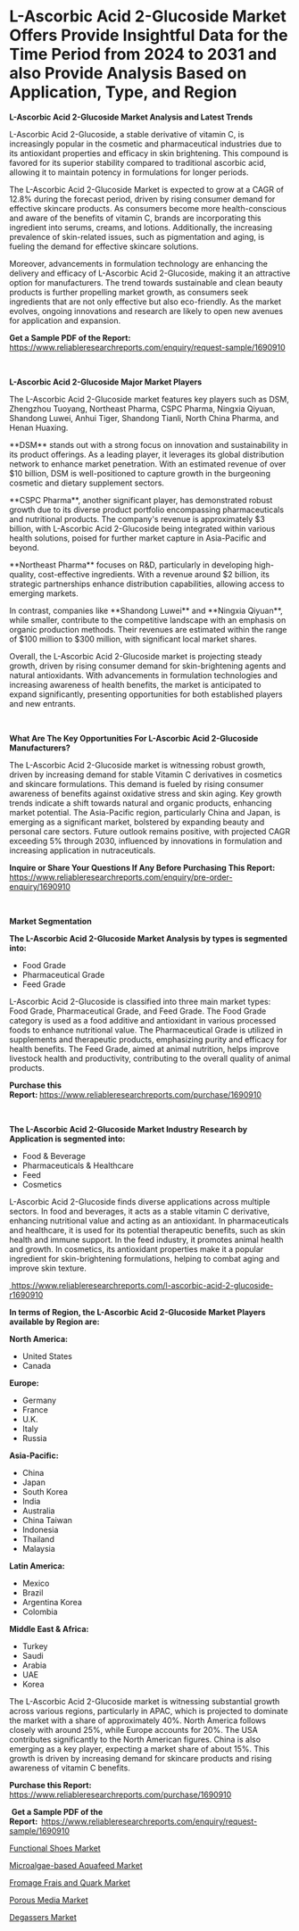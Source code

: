 <p><h1>L-Ascorbic Acid 2-Glucoside Market Offers Provide Insightful Data for the Time Period from 2024 to 2031 and also Provide Analysis Based on Application, Type, and Region</h1></p><p><strong>L-Ascorbic Acid 2-Glucoside Market Analysis and Latest Trends</strong></p>
<p><p>L-Ascorbic Acid 2-Glucoside, a stable derivative of vitamin C, is increasingly popular in the cosmetic and pharmaceutical industries due to its antioxidant properties and efficacy in skin brightening. This compound is favored for its superior stability compared to traditional ascorbic acid, allowing it to maintain potency in formulations for longer periods.</p><p>The L-Ascorbic Acid 2-Glucoside Market is expected to grow at a CAGR of 12.8% during the forecast period, driven by rising consumer demand for effective skincare products. As consumers become more health-conscious and aware of the benefits of vitamin C, brands are incorporating this ingredient into serums, creams, and lotions. Additionally, the increasing prevalence of skin-related issues, such as pigmentation and aging, is fueling the demand for effective skincare solutions.</p><p>Moreover, advancements in formulation technology are enhancing the delivery and efficacy of L-Ascorbic Acid 2-Glucoside, making it an attractive option for manufacturers. The trend towards sustainable and clean beauty products is further propelling market growth, as consumers seek ingredients that are not only effective but also eco-friendly. As the market evolves, ongoing innovations and research are likely to open new avenues for application and expansion.</p></p>
<p><strong>Get a Sample PDF of the Report:&nbsp;</strong> <a href="https://www.reliableresearchreports.com/enquiry/request-sample/1690910?utm_campaign=13&utm_medium=2&utm_source=Github&utm_content=ia&utm_term=17102024&utm_id=l-ascorbic-acid-2-glucoside">https://www.reliableresearchreports.com/enquiry/request-sample/1690910</a></p>
<p>&nbsp;</p>
<p><strong>L-Ascorbic Acid 2-Glucoside Major Market Players</strong></p>
<p><p>The L-Ascorbic Acid 2-Glucoside market features key players such as DSM, Zhengzhou Tuoyang, Northeast Pharma, CSPC Pharma, Ningxia Qiyuan, Shandong Luwei, Anhui Tiger, Shandong Tianli, North China Pharma, and Henan Huaxing. </p><p>**DSM** stands out with a strong focus on innovation and sustainability in its product offerings. As a leading player, it leverages its global distribution network to enhance market penetration. With an estimated revenue of over $10 billion, DSM is well-positioned to capture growth in the burgeoning cosmetic and dietary supplement sectors.</p><p>**CSPC Pharma**, another significant player, has demonstrated robust growth due to its diverse product portfolio encompassing pharmaceuticals and nutritional products. The company's revenue is approximately $3 billion, with L-Ascorbic Acid 2-Glucoside being integrated within various health solutions, poised for further market capture in Asia-Pacific and beyond.</p><p>**Northeast Pharma** focuses on R&D, particularly in developing high-quality, cost-effective ingredients. With a revenue around $2 billion, its strategic partnerships enhance distribution capabilities, allowing access to emerging markets.</p><p>In contrast, companies like **Shandong Luwei** and **Ningxia Qiyuan**, while smaller, contribute to the competitive landscape with an emphasis on organic production methods. Their revenues are estimated within the range of $100 million to $300 million, with significant local market shares.</p><p>Overall, the L-Ascorbic Acid 2-Glucoside market is projecting steady growth, driven by rising consumer demand for skin-brightening agents and natural antioxidants. With advancements in formulation technologies and increasing awareness of health benefits, the market is anticipated to expand significantly, presenting opportunities for both established players and new entrants.</p></p>
<p>&nbsp;</p>
<p><strong>What Are The Key Opportunities For L-Ascorbic Acid 2-Glucoside Manufacturers?</strong></p>
<p><p>The L-Ascorbic Acid 2-Glucoside market is witnessing robust growth, driven by increasing demand for stable Vitamin C derivatives in cosmetics and skincare formulations. This demand is fueled by rising consumer awareness of benefits against oxidative stress and skin aging. Key growth trends indicate a shift towards natural and organic products, enhancing market potential. The Asia-Pacific region, particularly China and Japan, is emerging as a significant market, bolstered by expanding beauty and personal care sectors. Future outlook remains positive, with projected CAGR exceeding 5% through 2030, influenced by innovations in formulation and increasing application in nutraceuticals.</p></p>
<p><strong>Inquire or Share Your Questions If Any Before Purchasing This Report:</strong> <a href="https://www.reliableresearchreports.com/enquiry/pre-order-enquiry/1690910?utm_campaign=13&utm_medium=2&utm_source=Github&utm_content=ia&utm_term=17102024&utm_id=l-ascorbic-acid-2-glucoside">https://www.reliableresearchreports.com/enquiry/pre-order-enquiry/1690910</a></p>
<p>&nbsp;</p>
<p><strong>Market Segmentation</strong></p>
<p><strong>The L-Ascorbic Acid 2-Glucoside Market Analysis by types is segmented into:</strong></p>
<p><ul><li>Food Grade</li><li>Pharmaceutical Grade</li><li>Feed Grade</li></ul></p>
<p><p>L-Ascorbic Acid 2-Glucoside is classified into three main market types: Food Grade, Pharmaceutical Grade, and Feed Grade. The Food Grade category is used as a food additive and antioxidant in various processed foods to enhance nutritional value. The Pharmaceutical Grade is utilized in supplements and therapeutic products, emphasizing purity and efficacy for health benefits. The Feed Grade, aimed at animal nutrition, helps improve livestock health and productivity, contributing to the overall quality of animal products.</p></p>
<p><strong>Purchase this Report:&nbsp;</strong><a href="https://www.reliableresearchreports.com/purchase/1690910?utm_campaign=13&utm_medium=2&utm_source=Github&utm_content=ia&utm_term=17102024&utm_id=l-ascorbic-acid-2-glucoside">https://www.reliableresearchreports.com/purchase/1690910</a></p>
<p>&nbsp;</p>
<p><strong>The L-Ascorbic Acid 2-Glucoside Market Industry Research by Application is segmented into:</strong></p>
<p><ul><li>Food & Beverage</li><li>Pharmaceuticals & Healthcare</li><li>Feed</li><li>Cosmetics</li></ul></p>
<p><p>L-Ascorbic Acid 2-Glucoside finds diverse applications across multiple sectors. In food and beverages, it acts as a stable vitamin C derivative, enhancing nutritional value and acting as an antioxidant. In pharmaceuticals and healthcare, it is used for its potential therapeutic benefits, such as skin health and immune support. In the feed industry, it promotes animal health and growth. In cosmetics, its antioxidant properties make it a popular ingredient for skin-brightening formulations, helping to combat aging and improve skin texture.</p></p>
<p><a href="https://www.reliableresearchreports.com/l-ascorbic-acid-2-glucoside-r1690910?utm_campaign=13&utm_medium=2&utm_source=Github&utm_content=ia&utm_term=17102024&utm_id=l-ascorbic-acid-2-glucoside">&nbsp;https://www.reliableresearchreports.com/l-ascorbic-acid-2-glucoside-r1690910</a></p>
<p><strong>In terms of Region, the L-Ascorbic Acid 2-Glucoside Market Players available by Region are:</strong></p>
<p>
    <p> <strong> North America: </strong>
        <ul>
            <li>United States</li>
            <li>Canada</li>
        </ul>
        </p> 
    <p> <strong> Europe: </strong>
        <ul>
            <li>Germany</li>
            <li>France</li>
            <li>U.K.</li>
            <li>Italy</li>
            <li>Russia</li>
        </ul>
        </p> 
    <p> <strong> Asia-Pacific: </strong>
        <ul>
            <li>China</li>
            <li>Japan</li>
            <li>South Korea</li>
            <li>India</li>
            <li>Australia</li>
            <li>China Taiwan</li>
            <li>Indonesia</li>
            <li>Thailand</li>
            <li>Malaysia</li>
        </ul>
        </p> 
    <p> <strong> Latin America: </strong>
        <ul>
            <li>Mexico</li>
            <li>Brazil</li>
            <li>Argentina Korea</li>
            <li>Colombia</li>
        </ul>
        </p> 
    <p> <strong> Middle East & Africa: </strong>
        <ul>
            <li>Turkey</li>
            <li>Saudi</li>
            <li>Arabia</li>
            <li>UAE</li>
            <li>Korea</li>
        </ul>
    </p>
    </p>
<p><p>The L-Ascorbic Acid 2-Glucoside market is witnessing substantial growth across various regions, particularly in APAC, which is projected to dominate the market with a share of approximately 40%. North America follows closely with around 25%, while Europe accounts for 20%. The USA contributes significantly to the North American figures. China is also emerging as a key player, expecting a market share of about 15%. This growth is driven by increasing demand for skincare products and rising awareness of vitamin C benefits.</p></p>
<p><strong>Purchase this Report: </strong><a href="https://www.reliableresearchreports.com/purchase/1690910?utm_campaign=13&utm_medium=2&utm_source=Github&utm_content=ia&utm_term=17102024&utm_id=l-ascorbic-acid-2-glucoside">https://www.reliableresearchreports.com/purchase/1690910</a></p>
<p>&nbsp;<strong>Get a Sample PDF of the Report:&nbsp;&nbsp;</strong><a href="https://www.reliableresearchreports.com/enquiry/request-sample/1690910?utm_campaign=13&utm_medium=2&utm_source=Github&utm_content=ia&utm_term=17102024&utm_id=l-ascorbic-acid-2-glucoside">https://www.reliableresearchreports.com/enquiry/request-sample/1690910</a></p>
<p><strong></strong></p>
<p><p><a href="https://www.linkedin.com/pulse/global-functional-shoes-market-sector2024-2031-metrics-vtgtc?utm_campaign=13&utm_medium=2&utm_source=Github&utm_content=ia&utm_term=17102024&utm_id=l-ascorbic-acid-2-glucoside">Functional Shoes Market</a></p><p><a href="https://github.com/roydonhol47/Market-Research-Report-List-1/blob/main/microalgae-based-aquafeed-market.md?utm_campaign=13&utm_medium=2&utm_source=Github&utm_content=ia&utm_term=17102024&utm_id=l-ascorbic-acid-2-glucoside">Microalgae-based Aquafeed Market</a></p><p><a href="https://www.linkedin.com/pulse/trends-global-fromage-frais-quark-market-forecast-analysis-zgenc?utm_campaign=13&utm_medium=2&utm_source=Github&utm_content=ia&utm_term=17102024&utm_id=l-ascorbic-acid-2-glucoside">Fromage Frais and Quark Market</a></p><p><a href="https://issuu.com/reportprime-2/docs/porous-media-market-size-2030.pptx_52fd09ad8147fb?utm_campaign=13&utm_medium=2&utm_source=Github&utm_content=ia&utm_term=17102024&utm_id=l-ascorbic-acid-2-glucoside">Porous Media Market</a></p><p><a href="https://issuu.com/reportprime-2/docs/degassers-market-size-2030.pptx_acfc6c3dd38118?utm_campaign=13&utm_medium=2&utm_source=Github&utm_content=ia&utm_term=17102024&utm_id=l-ascorbic-acid-2-glucoside">Degassers Market</a></p></p>